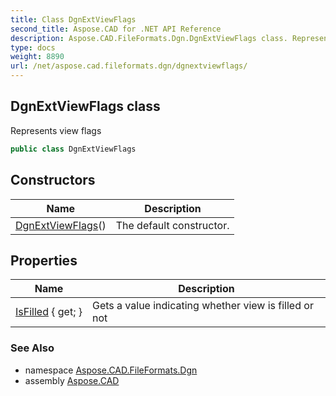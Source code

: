 ```yaml
---
title: Class DgnExtViewFlags
second_title: Aspose.CAD for .NET API Reference
description: Aspose.CAD.FileFormats.Dgn.DgnExtViewFlags class. Represents view flags
type: docs
weight: 8890
url: /net/aspose.cad.fileformats.dgn/dgnextviewflags/
---
```

## DgnExtViewFlags class

Represents view flags

```csharp
public class DgnExtViewFlags
```

## Constructors

| Name | Description |
| --- | --- |
| [DgnExtViewFlags](dgnextviewflags/)() | The default constructor. |

## Properties

| Name | Description |
| --- | --- |
| [IsFilled](../../aspose.cad.fileformats.dgn/dgnextviewflags/isfilled/) { get; } | Gets a value indicating whether view is filled or not |

### See Also

* namespace [Aspose.CAD.FileFormats.Dgn](../../aspose.cad.fileformats.dgn/)
* assembly [Aspose.CAD](../../)


